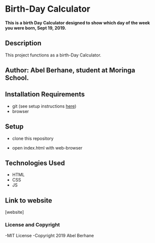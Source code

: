 # Birth-Day Calculator

#### This is a birth Day Calculator designed to show which day of the week you were born, Sept 19, 2019.

## Description

This project functions as a birth-Day Calculator.

## Author: Abel Berhane, student at Moringa School.

## Installation Requirements

- git (see setup instructions [here](https://www.digitalocean.com/community/tutorials/how-to-contribute-to-open-source-getting-started-with-git))
- browser

## Setup

- clone this repository
  
- open index.html with web-browser

## Technologies Used

- HTML
- CSS
- JS

## Link to website

[website]

### License and Copyright

-MIT License
-Copyright 2019 Abel Berhane
